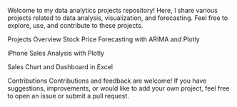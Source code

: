 Welcome to my data analytics projects repository! Here, I share various projects related to data analysis, visualization, and forecasting. Feel free to explore, use, and contribute to these projects.

Projects Overview
Stock Price Forecasting with ARIMA and Plotly

iPhone Sales Analysis with Plotly

Sales Chart and Dashboard in Excel

Contributions
Contributions and feedback are welcome! If you have suggestions, improvements, or would like to add your own project, feel free to open an issue or submit a pull request.
